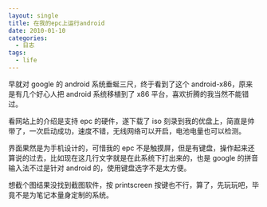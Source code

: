 ```yaml
---
layout: single
title: 在我的epc上运行android
date: 2010-01-10
categories:
  - 日志
tags:
  - life
---
```


早就对 google 的 android 系统垂蜒三尺，终于看到了这个 android-x86，原来是有几个好心人把 android 系统移植到了 x86 平台，喜欢折腾的我当然不能错过。

看网站上的介绍是支持 epc 的硬件，遂下载了 iso 刻录到我的优盘上，简直是帅带了，一次启动成功，速度不错，无线网络可以开启，电池电量也可以检测。

界面果然是为手机设计的，可惜我的 epc 不是触摸屏，但是有键盘，操作起来还算说的过去，比如现在这几行文字就是在此系统下打出来的，也是 google 的拼音输入法不过是针对 android 的，使用键盘选字不是太方便。

想截个图结果没找到截图软件，按 printscreen 按键也不行，算了，先玩玩吧，毕竟不是为笔记本量身定制的系统。

